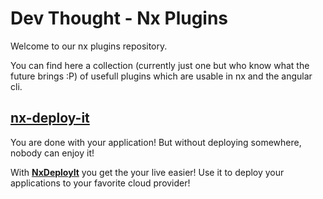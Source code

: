 # Dev Thought - Nx Plugins

Welcome to our nx plugins repository.

You can find here a collection (currently just one but who know what the future brings :P) of usefull plugins which are usable in nx and the angular cli.

## [nx-deploy-it](<(./libs/nx-deploy-it)>)

You are done with your application! But without deploying somewhere, nobody can enjoy it!

With **[NxDeployIt](./libs/nx-deploy-it)** you get the your live easier! Use it to deploy your applications to your favorite cloud provider!
